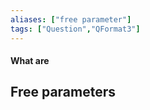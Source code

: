 ```yaml
---
aliases: ["free parameter"]
tags: ["Question","QFormat3"]
---
```


#### What are
## Free parameters
